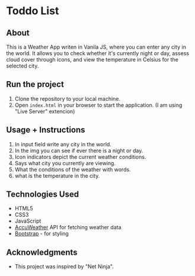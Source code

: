 # Toddo List

## About

This is a Weather App writen in Vanila JS, where you can enter any city in the world. It allows you to check whether it's currently night or day, assess cloud cover through icons, and view the temperature in Celsius for the selected city.

## Run the project

1. Clone the repository to your local machine.
2. Open `index.html` in your browser to start the application. (I am using "Live Server" extencion)

## Usage + Instructions

1. In input field write any city in the world.
2. In the img you can see if ever there is a night or day.
3. Icon indicators depict the current weather conditions.
4. Says what city you currently are viewing.
5. What the conditions of the weather with words.
6. what is the temperature in the city.

## Technologies Used

- HTML5
- CSS3
- JavaScript
- [AccuWeather]('https://developer.accuweather.com/') API for fetching weather data
- [Bootstrap]('https://getbootstrap.com/') - for styling

## Acknowledgments

- This project was inspired by "Net Ninja".
